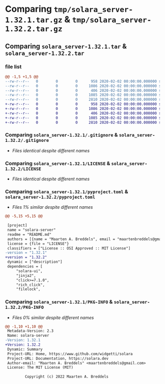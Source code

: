 # Comparing `tmp/solara_server-1.32.1.tar.gz` & `tmp/solara_server-1.32.2.tar.gz`

## Comparing `solara_server-1.32.1.tar` & `solara_server-1.32.2.tar`

### file list

```diff
@@ -1,5 +1,5 @@
--rw-r--r--   0        0        0      958 2020-02-02 00:00:00.000000 solara_server-1.32.1/.gitignore
--rw-r--r--   0        0        0     1086 2020-02-02 00:00:00.000000 solara_server-1.32.1/LICENSE
--rw-r--r--   0        0        0      406 2020-02-02 00:00:00.000000 solara_server-1.32.1/README.md
--rw-r--r--   0        0        0     1085 2020-02-02 00:00:00.000000 solara_server-1.32.1/pyproject.toml
--rw-r--r--   0        0        0     2810 2020-02-02 00:00:00.000000 solara_server-1.32.1/PKG-INFO
+-rw-r--r--   0        0        0      958 2020-02-02 00:00:00.000000 solara_server-1.32.2/.gitignore
+-rw-r--r--   0        0        0     1086 2020-02-02 00:00:00.000000 solara_server-1.32.2/LICENSE
+-rw-r--r--   0        0        0      406 2020-02-02 00:00:00.000000 solara_server-1.32.2/README.md
+-rw-r--r--   0        0        0     1085 2020-02-02 00:00:00.000000 solara_server-1.32.2/pyproject.toml
+-rw-r--r--   0        0        0     2810 2020-02-02 00:00:00.000000 solara_server-1.32.2/PKG-INFO
```

### Comparing `solara_server-1.32.1/.gitignore` & `solara_server-1.32.2/.gitignore`

 * *Files identical despite different names*

### Comparing `solara_server-1.32.1/LICENSE` & `solara_server-1.32.2/LICENSE`

 * *Files identical despite different names*

### Comparing `solara_server-1.32.1/pyproject.toml` & `solara_server-1.32.2/pyproject.toml`

 * *Files 1% similar despite different names*

```diff
@@ -5,15 +5,15 @@
 
 [project]
 name = "solara-server"
 readme = "README.md"
 authors = [{name = "Maarten A. Breddels", email = "maartenbreddels@gmail.com"}]
 license = {file = "LICENSE"}
 classifiers = ["License :: OSI Approved :: MIT License"]
-version = "1.32.1"
+version = "1.32.2"
 dynamic = ["description"]
 dependencies = [
     "solara-ui",
     "jinja2",
     "click>=7.1.0",
     "rich_click",
     "filelock",
```

### Comparing `solara_server-1.32.1/PKG-INFO` & `solara_server-1.32.2/PKG-INFO`

 * *Files 0% similar despite different names*

```diff
@@ -1,10 +1,10 @@
 Metadata-Version: 2.3
 Name: solara-server
-Version: 1.32.1
+Version: 1.32.2
 Dynamic: Summary
 Project-URL: Home, https://www.github.com/widgetti/solara
 Project-URL: Documentation, https://solara.dev
 Author-email: "Maarten A. Breddels" <maartenbreddels@gmail.com>
 License: The MIT License (MIT)
         
         Copyright (c) 2022 Maarten A. Breddels
```

